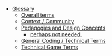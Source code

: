 -   [Glossary](#glossary)
    -   [Overall terms](#overall-terms)
    -   [Context / Community](#context-community)
    -   [Pedagogies and Design
        Concepts](#pedagogies-and-design-concepts)
        -   [perhaps not needed.](#perhaps-not-needed.)
    -   [General Coding / Technical
        Terms](#general-coding-technical-terms)
    -   [Technical Game Terms](#technical-game-terms)
